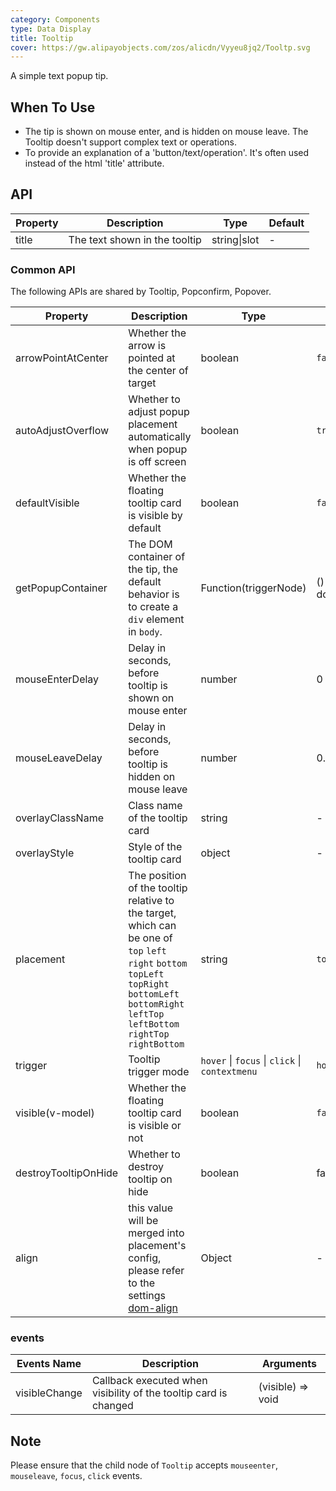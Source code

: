 ```yaml
---
category: Components
type: Data Display
title: Tooltip
cover: https://gw.alipayobjects.com/zos/alicdn/Vyyeu8jq2/Tooltp.svg
---
```


A simple text popup tip.

## When To Use

- The tip is shown on mouse enter, and is hidden on mouse leave. The Tooltip doesn't support complex text or operations.
- To provide an explanation of a 'button/text/operation'. It's often used instead of the html 'title' attribute.

## API

| Property | Description                   | Type         | Default |
| -------- | ----------------------------- | ------------ | ------- |
| title    | The text shown in the tooltip | string\|slot | -       |

### Common API

The following APIs are shared by Tooltip, Popconfirm, Popover.

| Property | Description | Type | Default |
| --- | --- | --- | --- |
| arrowPointAtCenter | Whether the arrow is pointed at the center of target | boolean | `false` |
| autoAdjustOverflow | Whether to adjust popup placement automatically when popup is off screen | boolean | `true` |
| defaultVisible | Whether the floating tooltip card is visible by default | boolean | `false` |
| getPopupContainer | The DOM container of the tip, the default behavior is to create a `div` element in `body`. | Function(triggerNode) | () => document.body |
| mouseEnterDelay | Delay in seconds, before tooltip is shown on mouse enter | number | 0 |
| mouseLeaveDelay | Delay in seconds, before tooltip is hidden on mouse leave | number | 0.1 |
| overlayClassName | Class name of the tooltip card | string | - |
| overlayStyle | Style of the tooltip card | object | - |
| placement | The position of the tooltip relative to the target, which can be one of `top` `left` `right` `bottom` `topLeft` `topRight` `bottomLeft` `bottomRight` `leftTop` `leftBottom` `rightTop` `rightBottom` | string | `top` |
| trigger | Tooltip trigger mode | `hover` \| `focus` \| `click` \| `contextmenu` | `hover` |
| visible(v-model) | Whether the floating tooltip card is visible or not | boolean | `false` |
| destroyTooltipOnHide | Whether to destroy tooltip on hide | boolean | false |
| align | this value will be merged into placement's config, please refer to the settings [dom-align](https://github.com/yiminghe/dom-align) | Object | - |

### events

| Events Name | Description | Arguments |
| --- | --- | --- |
| visibleChange | Callback executed when visibility of the tooltip card is changed | (visible) => void | - |

## Note

Please ensure that the child node of `Tooltip` accepts `mouseenter`, `mouseleave`, `focus`, `click` events.
